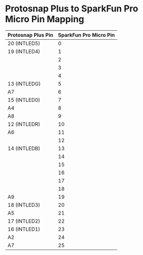 # Protosnap Plus to SparkFun Pro Micro Pin Mapping

| Protosnap Plus Pin  | SparkFun Pro Micro Pin |
| ------------- | ------------- |
| 20 (INTLED5) | 0 |
| 19 (INTLED4) | 1 |
|  | 2 |
|  | 3 |
|  | 4 |
| 13 (INTLEDG) | 5 |
| A7 | 6 |
| 15 (INTLED0) | 7 |
| A4 | 8 |
| A8 | 9 |
| 12 (INTLEDR) | 10 |
| A6 | 11 |
|  | 12 |
| 14 (INTLEDB) | 13 |
|  | 14 |
|  | 15 |
|  | 16 |
|  | 17 |
|  | 18 |
| A9 | 19 |
| 18 (INTLED3) | 20 |
| A5 | 21 |
| 17 (INTLED2) | 22 |
| 16 (INTLED1) | 23 |
| A2 | 24 |
| A7 | 25 |
